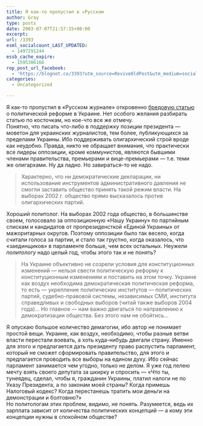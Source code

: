 ```yaml
---
title: Я как-то пропустил в «Русском
author: Gray
type: posts
date: 2003-07-07T21:57:15+00:00
excerpt:
url: /3393
esml_socialcount_LAST_UPDATED:
  - 1497291244
essb_cache_expire:
  - 1595306166
rop_post_url_facebook:
  - 'https://blognot.co/3393?utm_source=ReviveOldPost&utm_medium=social&utm_campaign=ReviveOldPost'
categories:
  - Uncategorized

---
```








Я как-то пропустил в &#171;Русском журнале&#187; откровенно <a href="http://www.russ.ru/politics/20030703-podgorn.html" target="_blank">бредовую статью</a> о политической реформе в Украине. Нет особого желания разбирать статью по косточкам, но кое-что все же отмечу.  
Понятно, что писать что-либо в поддержку позиции президента &#8212; моветон для украинских журналистов, тем более, публикующихся за пределами Украины. Ибо поддерживать олигархический строй вроде как неудобно. Правда, никто не обращает внимания, что практически все лидеры оппозиции, кроме коммунистов, являются бывшими членами правительства, премьерами и вице-премьерами &#8212; т.е. теми же олигархами. Ну да ладно. Но завираться-то не надо.

> Характерно, что ни демократические декларации, ни использование инструментов административного давления не смогли заставить общество принять такой режим власти. На выборах 2002 г. общество прямо высказалось против олигархических партий. 

Хороший политолог. На выборах 2002 года общество, в большинстве своем, голосовало за оппозиционную &#171;Нашу Украину&#187; по партийным спискам и кандидатов от пропрезиденсткой &#171;Единой Украины&#187; от мажоритарных округов. Поэтому оппозиции было так весело, когда считали голоса за партии, и стало так грустно, когда оказалось, что &#171;заединщиков&#187; в парламенте больше, чем всех остальных. Неужели _политологу_ надо целый год, чтобы этого так и не понять?

> На Украине объективно не созрели условия для конституционных изменений &#8212; нельзя свести политическую реформу к конституционным изменениям и поставить на этом точку. Украине как воздух необходима демократическая политическая реформа, то есть &#8212; укрепление политических институтов &#8212; политических партий, судебно-правовой системы, независимых СМИ, института справедливых и свободных выборов (читай также выборов 2004 года)&#8230; Но главное &#8212; нам важно двигаться по направлению к демократизации общества. Без этого нам не обойтись&#8230; 

Я опускаю большое количество демагогии, ибо автор не понимает простой вещи. Украине, как воздух, необходимо, чтобы разные ветви власти перестали воевать, а хоть куда-нибудь двигали страну. Именно для этого и предлагается дать президенту право распустить парламент, который не сможет сформировать правительство, для этого и предлагается проводить все выборы на едином духу. Ибо сейчас парламент занимается чем угодно, только не делом. Я уже год лелею мечту взять своего депутата за шкирку и спросить &#8212; &#171;Что ты, тунеядец, сделал, чтобы я, гражданин Украины, платил налоги не по Указу Президента, а по законам моей страны? Когда примешь Налоговый кодекс? Когда перестанешь тратить мои деньги на демонстрации и болтовню?&#187;  
Но политологам этих проблем, видимо, не понять. Разумеется, ведь их зарплата зависит от количества политических концепций &#8212; а кому эти концепции нужны в спокойном обществе?